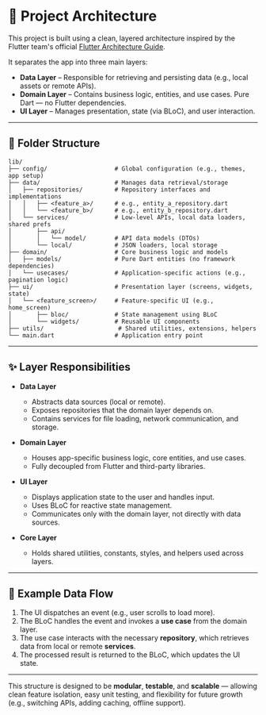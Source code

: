 # 🧱 Project Architecture

This project is built using a clean, layered architecture inspired by the Flutter team's official [Flutter Architecture Guide](https://docs.flutter.dev/app-architecture/guide).

It separates the app into three main layers:

- **Data Layer** – Responsible for retrieving and persisting data (e.g., local assets or remote APIs).
- **Domain Layer** – Contains business logic, entities, and use cases. Pure Dart — no Flutter dependencies.
- **UI Layer** – Manages presentation, state (via BLoC), and user interaction.

---

## 📁 Folder Structure

```
lib/
├── config/                   # Global configuration (e.g., themes, app setup)
├── data/                     # Manages data retrieval/storage
│   ├── repositories/         # Repository interfaces and implementations
│   │   ├── <feature_a>/      # e.g., entity_a_repository.dart
│   │   └── <feature_b>/      # e.g., entity_b_repository.dart
│   └── services/             # Low-level APIs, local data loaders, shared prefs
│       ├── api/
│       │   └── model/        # API data models (DTOs)
│       └── local/            # JSON loaders, local storage
├── domain/                   # Core business logic and models
│   ├── models/               # Pure Dart entities (no framework dependencies)
│   └── usecases/             # Application-specific actions (e.g., pagination logic)
├── ui/                       # Presentation layer (screens, widgets, state)
│   └── <feature_screen>/     # Feature-specific UI (e.g., home_screen)
│       ├── bloc/             # State management using BLoC
│       └── widgets/          # Reusable UI components
├── utils/                     # Shared utilities, extensions, helpers
└── main.dart                 # Application entry point
```

---

## ✨ Layer Responsibilities

- **Data Layer**
    - Abstracts data sources (local or remote).
    - Exposes repositories that the domain layer depends on.
    - Contains services for file loading, network communication, and storage.

- **Domain Layer**
    - Houses app-specific business logic, core entities, and use cases.
    - Fully decoupled from Flutter and third-party libraries.

- **UI Layer**
    - Displays application state to the user and handles input.
    - Uses BLoC for reactive state management.
    - Communicates only with the domain layer, not directly with data sources.

- **Core Layer**
    - Holds shared utilities, constants, styles, and helpers used across layers.

---

## 🔄 Example Data Flow

1. The UI dispatches an event (e.g., user scrolls to load more).
2. The BLoC handles the event and invokes a **use case** from the domain layer.
3. The use case interacts with the necessary **repository**, which retrieves data from local or remote **services**.
4. The processed result is returned to the BLoC, which updates the UI state.

---

This structure is designed to be **modular**, **testable**, and **scalable** — allowing clean feature isolation, easy unit testing, and flexibility for future growth (e.g., switching APIs, adding caching, offline support).